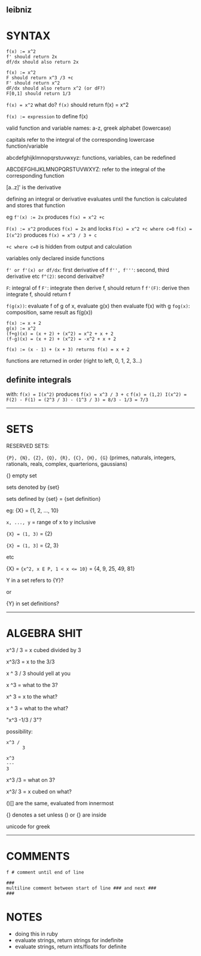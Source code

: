 ## leibniz

# SYNTAX
```
f(x) := x^2
f' should return 2x
df/dx should also return 2x

f(x) := x^2
F should return x^3 /3 +c
F' should return x^2
dF/dx should also return x^2 (or dF?)
F[0,1] should return 1/3 
```
`f(x) = x^2` what do?
`f(x)` should return f(x) = x^2

`f(x) := expression` to define f(x)

valid function and variable names: a-z, greek alphabet (lowercase)

capitals refer to the integral of the corresponding lowercase function/variable

abcdefghijklmnopqrstuvwxyz: functions, variables, can be redefined

ABCDEFGHIJKLMNOPQRSTUVWXYZ: refer to the integral of the corresponding function

[a..z]' is the derivative

defining an integral or derivative evaluates until the function is calculated and stores that function

eg `f'(x) := 2x` produces `f(x) = x^2 +c`

`F(x) := x^2` produces `f(x) = 2x` and locks `F(x) = x^2 +c where c=0`
`f(x) = I(x^2)` produces `f(x) = x^3 / 3 + c`

`+c where c=0` is hidden from output and calculation

variables only declared inside functions



`f' or f'(x) or df/dx`: first derivative of f
`f'', f'''`: second, third derivative etc
`f^(2)`: second derivaitve?

`F`: integral of f
`F'`: integrate then derive f, should return f
`f'(F)`: derive then integrate f, should return f

`f(g(x))`: evaluate f of g of x, evaluate g(x) then evaluate f(x) with g
`fog(x)`: composition, same result as f(g(x))
```
f(x) := x + 2
g(x) := x^2
(f+g)(x) = (x + 2) + (x^2) = x^2 + x + 2
(f-g)(x) = (x + 2) + (x^2) = -x^2 + x + 2

f(x) := (x - 1) + (x + 3) returns f(x) = x + 2
```
functions are returned in order (right to left, 0, 1, 2, 3...)

## definite integrals
with:
`f(x) = I(x^2)` produces `f(x) = x^3 / 3 + c`
`f(x) = (1,2) I(x^2) = F(2) - F(1) = (2^3 / 3) - (1^3 / 3) = 8/3 - 1/3 = 7/3`

---

# SETS

RESERVED SETS:

`{P}, {N}, {Z}, {Q}, {R}, {C}, {H}, {G}`
(primes, naturals, integers, rationals, reals, complex, quarterions, gaussians)

{} empty set

sets denoted by {set}

sets defined by {set} = {set definition}

eg: {X} = {1, 2, ..., 10}

`x, ..., y` = range of x to y inclusive

`{X} = (1, 3)` = {2}

`{X} = (1, 3]` = {2, 3}

etc

{X} = `{x^2, x E P, 1 < x <= 10}` = {4, 9, 25, 49, 81}

Y in a set refers to {Y}?

or

{Y} in set definitions?

---

# ALGEBRA SHIT

x^3 / 3 = x cubed divided by 3

x^3/3 = x to the 3/3

x ^ 3 / 3 should yell at you

x ^3 = what to the 3?

x^ 3 = x to the what?

x ^ 3 = what to the what?

"x^3 -1/3 / 3"?

possibility: 

```
x^3 /
      3
```
```
x^3
---
3
```

x^3 /3 = what on 3?

x^3/ 3 = x cubed on what?

()[] are the same, evaluated from innermost

{} denotes a set unless () or {} are inside

unicode for greek

---

# COMMENTS
```
f # comment until end of line

###
multiline comment between start of line ### and next ###
###
```

# NOTES
* doing this in ruby
* evaluate strings, return strings for indefinite
* evaluate strings, return ints/floats for definite
